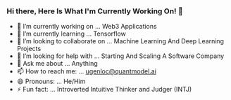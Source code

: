 ### Hi there, Here Is What I'm Currently Working On! 👋

- 🔭 I’m currently working on ... Web3 Applications
- 🌱 I’m currently learning ... Tensorflow
- 👯 I’m looking to collaborate on ... Machine Learning And Deep Learning Projects
- 🤔 I’m looking for help with ... Starting And Scaling A Software Company
- 💬 Ask me about ... Anything
- 📫 How to reach me: ... ugenloc@quantmodel.ai
- 😄 Pronouns: ... He/Him
- ⚡ Fun fact: ... Introverted Intuitive Thinker and Judger (INTJ)

